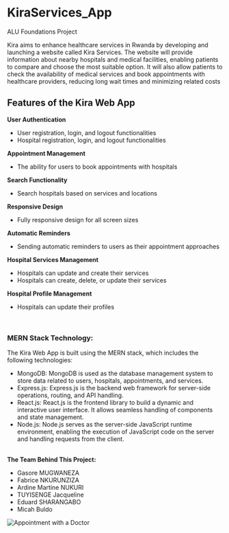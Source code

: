 # KiraServices_App
ALU Foundations Project<br>
<p>Kira aims to enhance healthcare services in Rwanda by developing and launching a website called Kira Services. The website will provide information about nearby hospitals and medical facilities, enabling patients to compare and choose the most suitable option. It will also allow patients to check the availability of medical services and book appointments with healthcare providers, reducing long wait times and minimizing related costs</p>

## Features of the Kira Web App
<b>User Authentication</b>
<ul>
  <li>User registration, login, and logout functionalities</li>
  <li>Hospital registration, login, and logout functionalities</li>
</ul>
<b>Appointment Management</b>
<ul>
  <li>The ability for users to book appointments with hospitals</li>
</ul>
<b>Search Functionality</b>
<ul>
  <li>Search hospitals based on services and locations</li>
</ul>
<b>Responsive Design</b>
<ul>
  <li>Fully responsive design for all screen sizes</li>
</ul>
<b>Automatic Reminders</b>
<ul>
  <li>Sending automatic reminders to users as their appointment approaches</li>
</ul>
<b>Hospital Services Management</b>
<ul>
  <li>Hospitals can update and create their services</li>
  <li>Hospitals can create, delete, or update their services</li>
</ul>
<b>Hospital Profile Management</b>
<ul>
  <li>Hospitals can update their profiles</li>
</ul>
<br>

### MERN Stack Technology:
The Kira Web App is built using the MERN stack, which includes the following technologies:
* MongoDB: MongoDB is used as the database management system to store data related to users, hospitals, appointments, and services.
* Express.js: Express.js is the backend web framework for server-side operations, routing, and API handling.
* React.js: React.js is the frontend library to build a dynamic and interactive user interface. It allows seamless handling of components and state management.
* Node.js: Node.js serves as the server-side JavaScript runtime environment, enabling the execution of JavaScript code on the server and handling requests from the client.
<br>
<b>The Team Behind This Project:</b>
<ul>
  <li>Gasore MUGWANEZA</li>
  <li>Fabrice NKURUNZIZA</li>
  <li>Ardine Martine NUKURI</li>
  <li>TUYISENGE Jacqueline</li>
  <li>Eduard SHARANGABO</li>
  <li>Micah Buldo</li>
</ul>

![Appointment with a Doctor](https://images.ctfassets.net/h8qzhh7m9m8u/EVT4w5AcJ6yXatCQ1xbLo/2d90434e0358e59cf30c8fd95cc54976/22UK385_web_imagery_clinicians_1400x800px_rgb_p1-2.png)
